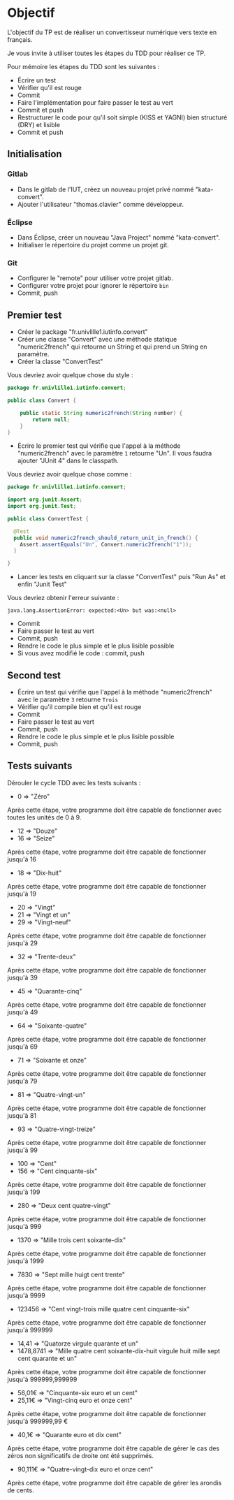 # Objectif

L'objectif du TP est de réaliser un convertisseur numérique vers texte en français.

Je vous invite à utiliser toutes les étapes du TDD pour réaliser ce TP.

Pour mémoire les étapes du TDD sont les suivantes :

* Écrire un test
* Vérifier qu'il est rouge
* Commit
* Faire l'implémentation pour faire passer le test au vert
* Commit et push
* Restructurer le code pour qu'il soit simple (KISS et YAGNI) bien structuré (DRY) et lisible
* Commit et push

## Initialisation

### Gitlab

* Dans le gitlab de l'IUT, créez un nouveau projet privé nommé "kata-convert".
* Ajouter l'utilisateur "thomas.clavier" comme développeur.

### Éclipse
* Dans Éclipse, créer un nouveau "Java Project" nommé "kata-convert".
* Initialiser le répertoire du projet comme un projet git.

### Git
* Configurer le "remote" pour utiliser votre projet gitlab.
* Configurer votre projet pour ignorer le répertoire `bin`
* Commit, push

## Premier test

* Créer le package "fr.univlille1.iutinfo.convert"
* Créer une classe "Convert" avec une méthode statique "numeric2french" qui retourne un String et qui prend un String en paramètre.
* Créer la classe "ConvertTest"

Vous devriez avoir quelque chose du style :

```java
package fr.univlille1.iutinfo.convert;

public class Convert {

	public static String numeric2french(String number) {
		return null;
	}
}
```

* Écrire le premier test qui vérifie que l'appel à la méthode "numeric2french" avec le paramètre `1` retourne "Un". Il vous faudra ajouter "JUnit 4" dans le classpath.

Vous devriez avoir quelque chose comme :

```java
package fr.univlille1.iutinfo.convert;

import org.junit.Assert;
import org.junit.Test;

public class ConvertTest {

  @Test
  public void numeric2french_should_return_unit_in_french() {
    Assert.assertEquals("Un", Convert.numeric2french("1"));
  }

}
```

* Lancer les tests en cliquant sur la classe "ConvertTest" puis "Run As" et enfin "Junit Test"

Vous devriez obtenir l'erreur suivante :
```
java.lang.AssertionError: expected:<Un> but was:<null>
```

* Commit
* Faire passer le test au vert
* Commit, push
* Rendre le code le plus simple et le plus lisible possible
* Si vous avez modifié le code : commit, push

## Second test

* Écrire un test qui vérifie que l'appel à la méthode "numeric2french" avec le paramètre `3` retourne `Trois`
* Vérifier qu'il compile bien et qu'il est rouge
* Commit
* Faire passer le test au vert
* Commit, push
* Rendre le code le plus simple et le plus lisible possible
* Commit, push

## Tests suivants

Dérouler le cycle TDD avec les tests suivants :

* 0 => "Zéro"

Après cette étape, votre programme doit être capable de fonctionner avec toutes les unités de 0 à 9.

* 12 => "Douze"
* 16 => "Seize"

Après cette étape, votre programme doit être capable de fonctionner jusqu'à 16

* 18 => "Dix-huit"

Après cette étape, votre programme doit être capable de fonctionner jusqu'à 19

* 20 => "Vingt"
* 21 => "Vingt et un"
* 29 => "Vingt-neuf"

Après cette étape, votre programme doit être capable de fonctionner jusqu'à 29

* 32 => "Trente-deux"

Après cette étape, votre programme doit être capable de fonctionner jusqu'à 39

* 45 => "Quarante-cinq"

Après cette étape, votre programme doit être capable de fonctionner jusqu'à 49

* 64 => "Soixante-quatre"

Après cette étape, votre programme doit être capable de fonctionner jusqu'à 69

* 71 => "Soixante et onze"

Après cette étape, votre programme doit être capable de fonctionner jusqu'à 79

* 81 => "Quatre-vingt-un"

Après cette étape, votre programme doit être capable de fonctionner jusqu'à 81

* 93 => "Quatre-vingt-treize"

Après cette étape, votre programme doit être capable de fonctionner jusqu'à 99

* 100 => "Cent"
* 156 => "Cent cinquante-six"

Après cette étape, votre programme doit être capable de fonctionner jusqu'à 199

* 280 => "Deux cent quatre-vingt"

Après cette étape, votre programme doit être capable de fonctionner jusqu'à 999

* 1370 => "Mille trois cent soixante-dix"

Après cette étape, votre programme doit être capable de fonctionner jusqu'à 1999

* 7830 => "Sept mille huigt cent trente"

Après cette étape, votre programme doit être capable de fonctionner jusqu'à 9999

* 123456 => "Cent vingt-trois mille quatre cent cinquante-six"

Après cette étape, votre programme doit être capable de fonctionner jusqu'à 999999

* 14,41 => "Quatorze virgule quarante et un"
* 1478,8741 => "Mille quatre cent soixante-dix-huit virgule huit mille sept cent quarante et un"

Après cette étape, votre programme doit être capable de fonctionner jusqu'à 999999,999999

* 56,01€ => "Cinquante-six euro et un cent"
* 25,11€ => "Vingt-cinq euro et onze cent"

Après cette étape, votre programme doit être capable de fonctionner jusqu'à 999999,99 €

* 40,1€ => "Quarante euro et dix cent"

Après cette étape, votre programme doit être capable de gérer le cas des zéros non significatifs de droite ont été supprimés.

* 90,111€ => "Quatre-vingt-dix euro et onze cent"

Après cette étape, votre programme doit être capable de gérer les arondis de cents.
